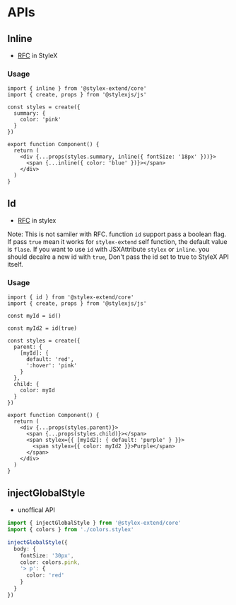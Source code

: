 # APIs

## Inline

- [RFC](https://github.com/facebook/stylex/issues/534#issuecomment-2121745213) in StyleX

### Usage

```tsx
import { inline } from '@stylex-extend/core'
import { create, props } from '@stylexjs/js'

const styles = create({
  summary: {
    color: 'pink'
  }
})

export function Component() {
  return (
    <div {...props(styles.summary, inline({ fontSize: '18px' }))}>
      <span {...inline({ color: 'blue' })}></span>
    </div>
  )
}
```

## Id

- [RFC](https://github.com/facebook/stylex/discussions/684) in stylex

Note: This is not samiler with RFC. function `id` support pass a boolean flag. If pass `true` mean it works for `stylex-extend` self function, the default value is `flase`.
If you want to use `id` with JSXAttribute `stylex` or `inline`. you should decalre a new id with `true`, Don't pass the id set to true to StyleX API itself.

### Usage

```tsx
import { id } from '@stylex-extend/core'
import { create, props } from '@stylexjs/js'

const myId = id()

const myId2 = id(true)

const styles = create({
  parent: {
    [myId]: {
      default: 'red',
      ':hover': 'pink'
    }
  },
  child: {
    color: myId
  }
})

export function Component() {
  return (
    <div {...props(styles.parent)}>
      <span {...props(styles.child)}></span>
      <span stylex={{ [myId2]: { default: 'purple' } }}>
        <span stylex={{ color: myId2 }}>Purple</span>
      </span>
    </div>
  )
}
```

## injectGlobalStyle

- unoffical API

```ts
import { injectGlobalStyle } from '@stylex-extend/core'
import { colors } from './colors.stylex'

injectGlobalStyle({
  body: {
    fontSize: '30px',
    color: colors.pink,
    '> p': {
      color: 'red'
    }
  }
})
```
